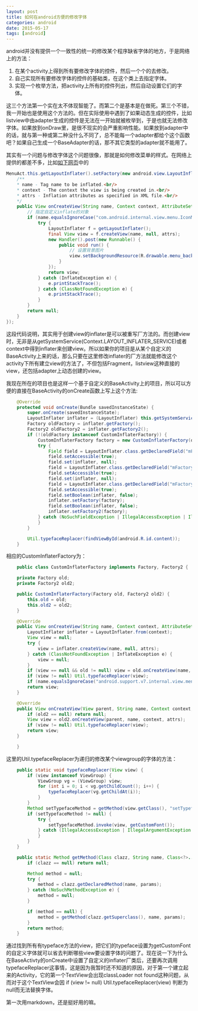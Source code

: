 ```yaml
---
layout: post
title: 如何在android方便的修改字体
categories: android
date: 2015-05-17
tags: [android]
---
```


android并没有提供一个一致性的统一的修改某个程序缺省字体的地方，于是网络上的方法：

1. 在某个activity上得到所有要修改字体的控件，然后一个个的去修改。
2. 自己实现所有要修改字体的控件的基础类，在这个类上去指定字体。
3. 实现一个枚举方法，把activity上所有的控件列出，然后自动设置它们的字体。

这三个方法第一个实在太不体现智能了。而第二个是基本是在做死。第三个不错，我一开始也是使用这个方法的。但在实际使用中遇到了如果动态生成的控件，比如listview中由adapter生成的控件是无法在一开始就被枚举到，于是也就无法修改字体。如果放到onDraw里，是很不现实的会严重影响性能。如果放到adapter中的话，就与第一种或第二种没什么不同了，总不能每一个adapter都给个这个函数吧？如果自己生成一个BaseAdapter的话，那不其它类型的adapter就不能用了。
<!-- more -->
其实有一个问题与修改字体这个问题很像，那就是如何修改菜单的样式。在网络上提供的都差不多，比如[如下网页][1]中的

```java
MenuAct.this.getLayoutInflater().setFactory(new android.view.LayoutInflater.Factory() {
	/**
	* name - Tag name to be inflated.<br/>
	* context - The context the view is being created in.<br/>
	* attrs - Inflation attributes as specified in XML file.<br/>
	*/
	public View onCreateView(String name, Context context, AttributeSet attrs) {
		// 指定自定义inflate的对象
		if (name.equalsIgnoreCase("com.android.internal.view.menu.IconMenuItemView")) {
			try {
				LayoutInflater f = getLayoutInflater();
				final View view = f.createView(name, null, attrs);
				new Handler().post(new Runnable() {
					public void run() {
						// 设置背景图片
						view.setBackgroundResource(R.drawable.menu_background);
					}
				});
				return view;
			} catch (InflateException e) {
				e.printStackTrace();
			} catch (ClassNotFoundException e) {
				e.printStackTrace();
			}
		}
		return null;
	}
});
```

这段代码说明，其实用于创建view的inflater是可以被重写厂方法的。而创建view时，无非是从getSystemService(Context.LAYOUT\_INFLATER\_SERVICE)或者context中得到inflater来创建view。所以如果你的项目是从某个自定义的BaseActivity上来的话，那么只要在这里修改inflater的厂方法就能修改这个activity下所有建立view的方法了，不但包括Fragment，listview这种直接的view，还包括adapter上动态创建的view。

我现在所在的项目也是这样一个基于自定义的BaseActivity上的项目，所以可以方便的直接在BaseActivity的onCreate函数上写上这个方法:

```java
	@Override
	protected void onCreate(Bundle savedInstanceState) {
	    super.onCreate(savedInstanceState);
	    LayoutInflater inflater = (LayoutInflater) this.getSystemService(Context.LAYOUT_INFLATER_SERVICE);
	    Factory oldFactory = inflater.getFactory();
	    Factory2 oldFactory2 = inflater.getFactory2();
	    if (!(oldFactory instanceof CustomInflaterFactory)) {
	        CustomInflaterFactory factory = new CustomInflaterFactory(oldFactory, oldFactory2);
	        try {
	            Field field = LayoutInflater.class.getDeclaredField("mFactory");
	            field.setAccessible(true);
	            field.set(inflater, null);
	            field = LayoutInflater.class.getDeclaredField("mFactory2");
	            field.setAccessible(true);
	            field.set(inflater, null);
	            field = LayoutInflater.class.getDeclaredField("mFactorySet");
	            field.setAccessible(true);
	            field.setBoolean(inflater, false);
	            inflater.setFactory(factory);
	            field.setBoolean(inflater, false);
	            inflater.setFactory2(factory);
	        } catch (NoSuchFieldException | IllegalAccessException | IllegalArgumentException e) {
	        }
	    }

	    Util.typefaceReplacer(findViewById(android.R.id.content));
	}
```

相应的CustomInflaterFactory为：

```java
	public class CustomInflaterFactory implements Factory, Factory2 {

	private Factory old;
	private Factory2 old2;

	public CustomInflaterFactory(Factory old, Factory2 old2) {
	    this.old = old;
	    this.old2 = old2;
	}

	@Override
	public View onCreateView(String name, Context context, AttributeSet attrs) {
	    LayoutInflater inflater = LayoutInflater.from(context);
	    View view = null;
	    try {
	        view = inflater.createView(name, null, attrs);
	    } catch (ClassNotFoundException | InflateException e) {
	        view = null;
	    }
	    if (view == null && old != null) view = old.onCreateView(name, context, attrs);
	    if (view != null) Util.typefaceReplacer(view);
	    if (name.equalsIgnoreCase("android.support.v7.internal.view.menu.ActionMenuItemView")) ((TextView) view).setTextSize(16);
	    return view;
	}

	@Override
	public View onCreateView(View parent, String name, Context context, AttributeSet attrs) {
	    if (old2 == null) return null;
	    View view = old2.onCreateView(parent, name, context, attrs);
	    if (view != null) Util.typefaceReplacer(view);
	    return view;
	}

	}
```

这里的Util.typefaceReplacer为递归的修改某个viewgroup的字体的方法：

```java
	public static void typefaceReplacer(View view) {
	    if (view instanceof ViewGroup) {
	        ViewGroup vg = (ViewGroup) view;
	        for (int i = 0; i < vg.getChildCount(); i++) {
	            typefaceReplacer(vg.getChildAt(i));
	        }
	    }
	    Method setTypefaceMethod = getMethod(view.getClass(), "setTypeface", Typeface.class);
	    if (setTypefaceMethod != null) {
	        try {
	            setTypefaceMethod.invoke(view, getCustomFont());
	        } catch (IllegalAccessException | IllegalArgumentException | InvocationTargetException e) {
	        }
	    }
	}

	public static Method getMethod(Class clazz, String name, Class<?>... params) {
	    if (clazz == null) return null;

	    Method method = null;
	    try {
	        method = clazz.getDeclaredMethod(name, params);
	    } catch (NoSuchMethodException e) {
	        method = null;
	    }

	    if (method == null) {
	        method = getMethod(clazz.getSuperclass(), name, params);
	    }
	    return method;
	}
```

通过找到所有有typeface方法的view，把它们的typeface设置为getCustomFont的自定义字体就可以省去判断哪些view要设置字体的问题了。现在说一下为什么在BaseActivty的onCreate中设置了自定义的inflater厂类后，还要再次调用typefaceReplacer这事情，这是因为我暂时还不知道的原因，对于第一个建立起来的Activity，它的第一个TextView会出现classLoader not found这种问题，从而对于这个TextView会因 if (view != null) Util.typefaceReplacer(view) 判断为null而无法替换字体。

第一次用markdown，还是挺好用的嘛。

[1]:	http://blog.csdn.net/sodino/article/details/6165132
